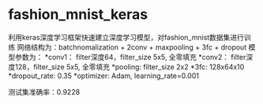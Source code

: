 # fashion_mnist_keras
  利用keras深度学习框架快速建立深度学习模型，对fashion_mnist数据集进行训练
  网络结构为：batchnomalization + 2conv + maxpooling + 3fc + dropout
  模型参数为：
  *conv1： filter深度64，filter_size 5x5, 全零填充
  *conv2： filter深度128，filter_size 5x5, 全零填充
  *pooling: filter_size 2x2
  *3fc: 128x64x10
  *dropout_rate: 0.35
  *optimizer: Adam, learning_rate=0.001

  测试集准确率：0.9228
